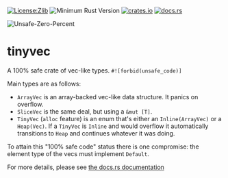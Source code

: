 [![License:Zlib](https://img.shields.io/badge/License-Zlib-brightgreen.svg)](https://opensource.org/licenses/Zlib)
![Minimum Rust Version](https://img.shields.io/badge/Min%20Rust-1.34-green.svg)
[![crates.io](https://img.shields.io/crates/v/tinyvec.svg)](https://crates.io/crates/tinyvec)
[![docs.rs](https://docs.rs/tinyvec/badge.svg)](https://docs.rs/tinyvec/)

![Unsafe-Zero-Percent](https://img.shields.io/badge/Unsafety-0%25-brightgreen.svg)

# tinyvec

A 100% safe crate of vec-like types. `#![forbid(unsafe_code)]`

Main types are as follows:
* `ArrayVec` is an array-backed vec-like data structure. It panics on overflow.
* `SliceVec` is the same deal, but using a `&mut [T]`.
* `TinyVec` (`alloc` feature) is an enum that's either an `Inline(ArrayVec)` or a `Heap(Vec)`. If a `TinyVec` is `Inline` and would overflow it automatically transitions to `Heap` and continues whatever it was doing.

To attain this "100% safe code" status there is one compromise: the element type of the vecs must implement `Default`.

For more details, please see [the docs.rs documentation](https://docs.rs/tinyvec/)
